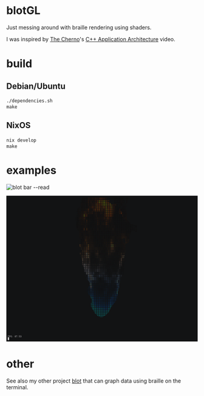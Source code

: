 # blotGL

Just messing around with braille rendering using shaders.

I was inspired by [The Cherno](https://github.com/TheCherno)'s [C++ Application Architecture](https://www.youtube.com/watch?v=rUxZ5N77M5E) video.

# build

## Debian/Ubuntu
```
./dependencies.sh
make
```

## NixOS
```
nix develop
make
```

# examples

![blot bar --read](gifs/colorwheel.gif)

![blot bar --read](gifs/blueflame.gif)

# other

See also my other project [blot](https://github.com/bartman/blot/) that can graph data using braille on the terminal.

